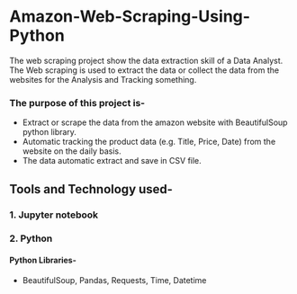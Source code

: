 # Amazon-Web-Scraping-Using-Python
The web scraping project show the data extraction skill of a Data Analyst. The Web scraping is used to extract the data or collect the data from the websites for the Analysis and Tracking something. 
### The purpose of this project is-
* Extract or scrape the data from the amazon website with BeautifulSoup python library.
* Automatic tracking the product data (e.g. Title, Price, Date) from the website on the daily basis.
* The data automatic extract and save in CSV file.


## Tools and Technology used-
### 1. Jupyter notebook
### 2. Python
####  Python Libraries-
* BeautifulSoup, Pandas, Requests, Time, Datetime
